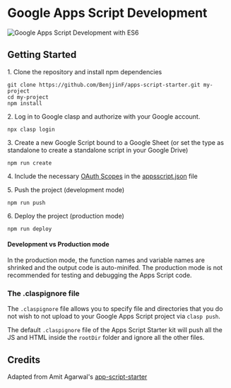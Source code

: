 # Google Apps Script Development

![Google Apps Script Development with ES6](https://digitalinspiration.com/images/google-apps-script-development.png)

## Getting Started

1\. Clone the repository and install npm dependencies

```
git clone https://github.com/BenjjinF/apps-script-starter.git my-project
cd my-project
npm install
```

2\. Log in to Google clasp and authorize with your Google account.

```
npx clasp login
```

3\. Create a new Google Script bound to a Google Sheet (or set the type as standalone to create a standalone script in your Google Drive)

```
npm run create
```

4\. Include the necessary [OAuth Scopes](https://github.com/labnol/apps-script-starter/blob/master/scopes.md) in the [appsscript.json](https://github.com/labnol/apps-script-starter/blob/master/appsscript.json) file

5\. Push the project (development mode)

```
npm run push
```

6\. Deploy the project (production mode)

```
npm run deploy
```

#### Development vs Production mode

In the production mode, the function names and variable names are shrinked and the output code is auto-minifed. The production mode is not recommended for testing and debugging the Apps Script code.

### The .claspignore file

The `.claspignore` file allows you to specify file and directories that you do not wish to not upload to your Google Apps Script project via `clasp push`.

The default `.claspignore` file of the Apps Script Starter kit will push all the JS and HTML inside the `rootDir` folder and ignore all the other files.

## Credits

Adapted from Amit Agarwal's [app-script-starter](https://github.com/labnol/apps-script-starter)